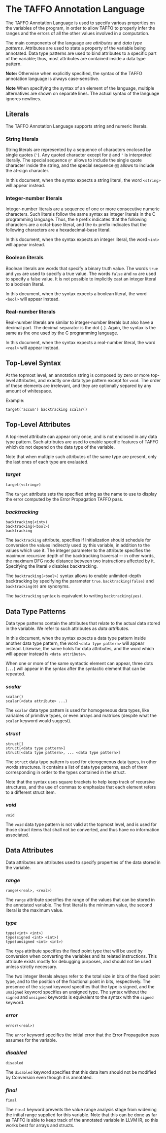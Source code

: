 # The TAFFO Annotation Language

The TAFFO Annotation Language is used to specify various properties on the
variables of the program, in order to allow TAFFO to properly infer the ranges
and the errors of all the other values involved in a computation.

The main components of the language are *attributes* and *data type
patterns*. Attributes are used to state a property of the variable being
annotated. Data type patterns are used to bind attributes to a specific part
of the variable; thus, most attributes are contained inside a data type
pattern.

**Note:**
Otherwise when explicitly specified, the syntax of the TAFFO annotation language is always case-sensitive.

**Note**
When specifying the syntax of an element of the language, multiple alternatives are
shown on separate lines. The actual syntax of the language ignores newlines.

## Literals

The TAFFO Annotation Language supports string and numeric literals.

### String literals

String literals are represented by a sequence of characters enclosed by
single quotes (`'`). Any quoted character except for `@` and `'` is interpreted
literally. The special sequence `@'` allows to include the single quote
character inside the string, and the special sequence `@@` allows to include
the at-sign character.

In this document, when the syntax expects a string literal, the word `<string>`
will appear instead.

### Integer-number literals

Integer-number literals are a sequence of one or more consecutive numeric
characters.
Such literals follow the same syntax as integer literals in the C programming
language. Thus, the `0` prefix indicates that the following characters
are a octal-base literal, and the `0x` prefix indicates that the following
characters are a hexadecimal-base literal.

In this document, when the syntax expects an integer literal, the word `<int>`
will appear instead.

### Boolean literals

Boolean literals are words that specify a binary truth value. The words `true`
and `yes` are used to specify a true value. The words `false` and `no` are used
to specify a false value. It is not possible to implicitly cast an integer
literal to a boolean literal.

In this document, when the syntax expects a boolean literal, the word `<bool>`
will appear instead.

### Real-number literals

Real-number literals are similar to integer-number literals but also have
a decimal part. The decimal separator is the dot (`.`). Again, the syntax is
the same as the one used by the C programming language.

In this document, when the syntax expects a real-number literal, the word
`<real>` will appear instead.

## Top-Level Syntax

At the topmost level, an annotation string is composed by zero or more top-level
attributes, and exactly one data type pattern except for `void`. The order of these
elements are irrelevant, and they are optionally separed by any amount of whitespace.

Example:

```
target('accum') backtracking scalar()
```

## Top-Level Attributes

A top-level attribute can appear only once, and is not enclosed in any
data type pattern. Such attributes are used to enable specific features of
TAFFO which do not depend on the data type of the variable.

Note that when multiple such attributes of the same type are present, only the last
ones of each type are evaluated.

### *target*

```
target(<string>)
```

The `target` attribute sets the specified string as the name to use to
display the error computed by the Error Propagation TAFFO pass.

### *backtracking*

```
backtracking(<int>)
backtracking(<bool>)
backtracking
```

The `backtracking` attribute, specifies if Initialization should schedule for conversion the values indirectly used by this variable, in addition to the values which use it.
The integer parameter to the attribute specifies the maximum recursive depth of the backtracking traversal -- in other words, the maximum DFG node distance between two instructions affected by it. Specifying the literal `0` disables backtracking.

The `backtracking(<bool>)` syntax allows to enable unlimited-depth backtracking by specifying the parameter `true`. `backtracking(false)` and `backtracking(0)` are synonyms.

The `backtracking` syntax is equivalent to writing `backtracking(yes)`.

## Data Type Patterns

Data type patterns contain the attributes that relate to the actual data stored
in the variable. We refer to such attributes as *data attributes*.

In this document, when the syntax expects a data type pattern inside another data type pattern, the word `<data type pattern>` will appear instead. Likewise, the same holds
for data attributes, and the word which will appear instead is `<data attribute>`.

When one or more of the same syntactic element can appear, three dots (`...`) will appear
in the syntax after the syntactic element that can be repeated.

### *scalar*

```
scalar()
scalar(<data attribute> ...)
```

The `scalar` data type pattern is used for homogeneous data types, like variables of
primitive types, or even arrays and matrices (despite what the `scalar` keyword would
suggest).

### *struct*

```
struct[]
struct[<data type pattern>]
struct[<data type pattern>, ... <data type pattern>]
```

The `struct` data type pattern is used for eterogeneous data types, in other words
structures. It contains a list of data type patterns, each of them corresponding in order
to the types contained in the struct.

Note that the syntax uses square brackets to help keep track of recursive structures, and the use of commas to emphasize that each element refers to a different struct item. 

### *void*

```
void
```

The `void` data type pattern is not valid at the topmost level, and is used for those
struct items that shall not be converted, and thus have no information associated.

## Data Attributes

Data attributes are attributes used to specify properties of the data stored in the
variable.

### *range*

```
range(<real>, <real>)
```

The `range` attribute specifies the range of the values that can be stored in the
annotated variable. The first literal is the minimum value, the second literal is the
maximum value.

### *type*

```
type(<int> <int>)
type(signed <int> <int>)
type(unsigned <int> <int>)
```

The `type` attribute specifies the fixed point type that will be used by conversion
when converting the variables and its related instructions. This attribute exists mostly
for debugging purposes, and should not be used unless strictly necessary.

The two integer literals always refer to the total size in bits of the fixed point type, and
to the position of the fractional point in bits, respectively.
The presence of the `signed` keyword specifies that the type is signed, and the `unsigned`
keyword specifies an unsigned type.
The syntax without the `signed` and `unsigned` keywords is equivalent to the syntax with
the `signed` keyword.

### *error*

```
error(<real>)
```

The `error` keyword specifies the initial error that the Error Propagation pass assumes
for the variable.

### *disabled*

```
disabled
```

The `disabled` keyword specifies that this data item should not be modified by Conversion even though it is annotated.

### *final*

```
final
```

The `final` keyword prevents the value range analysis stage from widening the initial range supplied for this variable.
Note that this can be done as far as TAFFO is able to keep track of the annotated variable in LLVM IR, so this works best for arrays and structs.